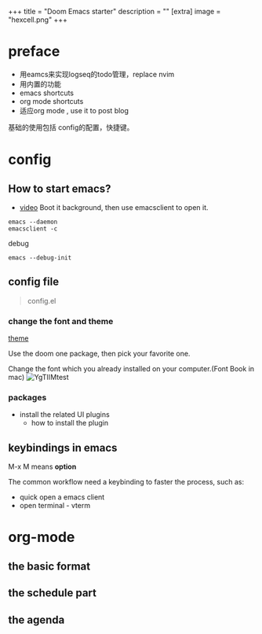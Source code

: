 +++
title = "Doom Emacs starter"
description = ""
[extra]
image = "hexcell.png"
+++

# preface

- 用eamcs来实现logseq的todo管理，replace nvim
- 用内置的功能
- emacs shortcuts
- org mode shortcuts
- 适应org mode , use it to post blog

基础的使用包括 config的配置，快捷键。

# config
## How to start emacs?
- [video](https://www.youtube.com/watch?v=s0ed8Da3mjE)
Boot it background, then use emacsclient to open it.
```
emacs --daemon 
emacsclient -c
```
debug 
```
emacs --debug-init
```
## config file 

> config.el  
### change the font and theme

[theme](https://github.com/doomemacs/themes/tree/screenshots)

Use the doom one package, then pick your favorite one.

Change the font which you already installed on your computer.(Font Book in mac)
![YgTIIMtest](https://cdn.jsdelivr.net/gh/h3x311/upic@main/LC3/2023/YgTIIMtest.jpg)

### packages

- install the related UI plugins
  - how to install the plugin

##  keybindings in emacs

M-x M means **option**

The common workflow need a keybinding to faster the process, such as:

- quick open a emacs client
- open terminal - vterm
  
# org-mode

## the basic format

## the schedule part

## the agenda







